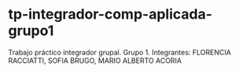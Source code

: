 # tp-integrador-comp-aplicada-grupo1
Trabajo práctico integrador grupal. Grupo 1. Integrantes: FLORENCIA RACCIATTI, SOFIA BRUGO,  MARIO ALBERTO ACORIA
